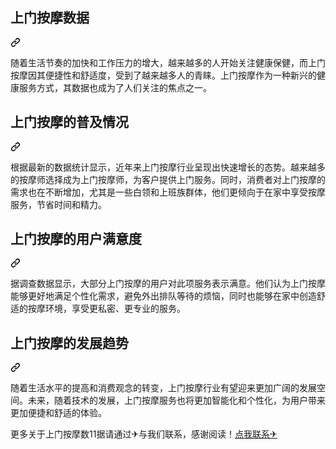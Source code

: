 <div class="Box-sc-g0xbh4-0 js-snippet-clipboard-copy-unpositioned DirectoryRichtextContent-module__SharedMarkdownContent--YORdJ" data-hpc="true"><article class="markdown-body entry-content container-lg" itemprop="text"><div class="markdown-heading" dir="auto"><h1 tabindex="-1" class="heading-element" dir="auto">上门按摩数据</h1><a id="user-content-上门按摩数据" class="anchor" aria-label="Permalink: 上门按摩数据" href="#上门按摩数据"><svg class="octicon octicon-link" viewBox="0 0 16 16" version="1.1" width="16" height="16" aria-hidden="true"><path d="m7.775 3.275 1.25-1.25a3.5 3.5 0 1 1 4.95 4.95l-2.5 2.5a3.5 3.5 0 0 1-4.95 0 .751.751 0 0 1 .018-1.042.751.751 0 0 1 1.042-.018 1.998 1.998 0 0 0 2.83 0l2.5-2.5a2.002 2.002 0 0 0-2.83-2.83l-1.25 1.25a.751.751 0 0 1-1.042-.018.751.751 0 0 1-.018-1.042Zm-4.69 9.64a1.998 1.998 0 0 0 2.83 0l1.25-1.25a.751.751 0 0 1 1.042.018.751.751 0 0 1 .018 1.042l-1.25 1.25a3.5 3.5 0 1 1-4.95-4.95l2.5-2.5a3.5 3.5 0 0 1 4.95 0 .751.751 0 0 1-.018 1.042.751.751 0 0 1-1.042.018 1.998 1.998 0 0 0-2.83 0l-2.5 2.5a1.998 1.998 0 0 0 0 2.83Z"></path></svg></a></div>
<p dir="auto">随着生活节奏的加快和工作压力的增大，越来越多的人开始关注健康保健，而上门按摩因其便捷性和舒适度，受到了越来越多人的青睐。上门按摩作为一种新兴的健康服务方式，其数据也成为了人们关注的焦点之一。</p>
<div class="markdown-heading" dir="auto"><h2 tabindex="-1" class="heading-element" dir="auto">上门按摩的普及情况</h2><a id="user-content-上门按摩的普及情况" class="anchor" aria-label="Permalink: 上门按摩的普及情况" href="#上门按摩的普及情况"><svg class="octicon octicon-link" viewBox="0 0 16 16" version="1.1" width="16" height="16" aria-hidden="true"><path d="m7.775 3.275 1.25-1.25a3.5 3.5 0 1 1 4.95 4.95l-2.5 2.5a3.5 3.5 0 0 1-4.95 0 .751.751 0 0 1 .018-1.042.751.751 0 0 1 1.042-.018 1.998 1.998 0 0 0 2.83 0l2.5-2.5a2.002 2.002 0 0 0-2.83-2.83l-1.25 1.25a.751.751 0 0 1-1.042-.018.751.751 0 0 1-.018-1.042Zm-4.69 9.64a1.998 1.998 0 0 0 2.83 0l1.25-1.25a.751.751 0 0 1 1.042.018.751.751 0 0 1 .018 1.042l-1.25 1.25a3.5 3.5 0 1 1-4.95-4.95l2.5-2.5a3.5 3.5 0 0 1 4.95 0 .751.751 0 0 1-.018 1.042.751.751 0 0 1-1.042.018 1.998 1.998 0 0 0-2.83 0l-2.5 2.5a1.998 1.998 0 0 0 0 2.83Z"></path></svg></a></div>
<p dir="auto">根据最新的数据统计显示，近年来上门按摩行业呈现出快速增长的态势。越来越多的按摩师选择成为上门按摩师，为客户提供上门服务。同时，消费者对上门按摩的需求也在不断增加，尤其是一些白领和上班族群体，他们更倾向于在家中享受按摩服务，节省时间和精力。</p>
<div class="markdown-heading" dir="auto"><h2 tabindex="-1" class="heading-element" dir="auto">上门按摩的用户满意度</h2><a id="user-content-上门按摩的用户满意度" class="anchor" aria-label="Permalink: 上门按摩的用户满意度" href="#上门按摩的用户满意度"><svg class="octicon octicon-link" viewBox="0 0 16 16" version="1.1" width="16" height="16" aria-hidden="true"><path d="m7.775 3.275 1.25-1.25a3.5 3.5 0 1 1 4.95 4.95l-2.5 2.5a3.5 3.5 0 0 1-4.95 0 .751.751 0 0 1 .018-1.042.751.751 0 0 1 1.042-.018 1.998 1.998 0 0 0 2.83 0l2.5-2.5a2.002 2.002 0 0 0-2.83-2.83l-1.25 1.25a.751.751 0 0 1-1.042-.018.751.751 0 0 1-.018-1.042Zm-4.69 9.64a1.998 1.998 0 0 0 2.83 0l1.25-1.25a.751.751 0 0 1 1.042.018.751.751 0 0 1 .018 1.042l-1.25 1.25a3.5 3.5 0 1 1-4.95-4.95l2.5-2.5a3.5 3.5 0 0 1 4.95 0 .751.751 0 0 1-.018 1.042.751.751 0 0 1-1.042.018 1.998 1.998 0 0 0-2.83 0l-2.5 2.5a1.998 1.998 0 0 0 0 2.83Z"></path></svg></a></div>
<p dir="auto">据调查数据显示，大部分上门按摩的用户对此项服务表示满意。他们认为上门按摩能够更好地满足个性化需求，避免外出排队等待的烦恼，同时也能够在家中创造舒适的按摩环境，享受更私密、更专业的服务。</p>
<div class="markdown-heading" dir="auto"><h2 tabindex="-1" class="heading-element" dir="auto">上门按摩的发展趋势</h2><a id="user-content-上门按摩的发展趋势" class="anchor" aria-label="Permalink: 上门按摩的发展趋势" href="#上门按摩的发展趋势"><svg class="octicon octicon-link" viewBox="0 0 16 16" version="1.1" width="16" height="16" aria-hidden="true"><path d="m7.775 3.275 1.25-1.25a3.5 3.5 0 1 1 4.95 4.95l-2.5 2.5a3.5 3.5 0 0 1-4.95 0 .751.751 0 0 1 .018-1.042.751.751 0 0 1 1.042-.018 1.998 1.998 0 0 0 2.83 0l2.5-2.5a2.002 2.002 0 0 0-2.83-2.83l-1.25 1.25a.751.751 0 0 1-1.042-.018.751.751 0 0 1-.018-1.042Zm-4.69 9.64a1.998 1.998 0 0 0 2.83 0l1.25-1.25a.751.751 0 0 1 1.042.018.751.751 0 0 1 .018 1.042l-1.25 1.25a3.5 3.5 0 1 1-4.95-4.95l2.5-2.5a3.5 3.5 0 0 1 4.95 0 .751.751 0 0 1-.018 1.042.751.751 0 0 1-1.042.018 1.998 1.998 0 0 0-2.83 0l-2.5 2.5a1.998 1.998 0 0 0 0 2.83Z"></path></svg></a></div>
<p dir="auto">随着生活水平的提高和消费观念的转变，上门按摩行业有望迎来更加广阔的发展空间。未来，随着技术的发展，上门按摩服务也将更加智能化和个性化，为用户带来更加便捷和舒适的体验。</p>
<p dir="auto">更多关于上门按摩数11据请通过✈与我们联系，感谢阅读！<a href="https://box.k02.cc" rel="nofollow">点我联系✈</a></p>
</article></div>

